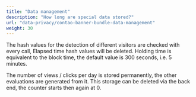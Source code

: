 ```yaml
---
title: "Data management"
description: "How long are special data stored?"
url: "data-privacy/contao-banner-bundle-data-management"
weight: 30
---
```


The hash values for the detection of different visitors are checked with every call, Elapsed time hash values will be deleted. Holding time is equivalent to the block time, the default value is 300 seconds, i.e. 5 minutes.

The number of views / clicks per day is stored permanently, the other evaluations are generated from it. This storage can be deleted via the back end, the counter starts then again at 0.